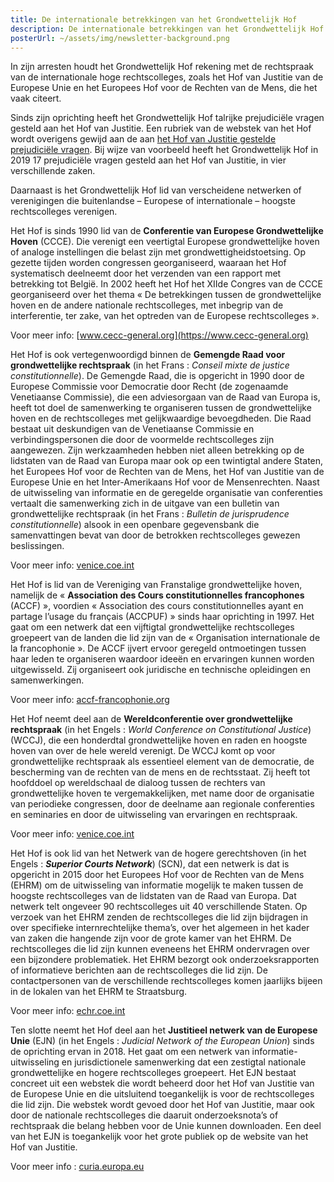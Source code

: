 ```yaml
---
title: De internationale betrekkingen van het Grondwettelijk Hof
description: De internationale betrekkingen van het Grondwettelijk Hof
posterUrl: ~/assets/img/newsletter-background.png
---
```


In zijn arresten houdt het Grondwettelijk Hof rekening met de rechtspraak van de internationale hoge rechtscolleges, zoals het Hof van Justitie van de Europese Unie en het Europees Hof voor de Rechten van de Mens, die het vaak citeert.

Sinds zijn oprichting heeft het Grondwettelijk Hof talrijke prejudiciële vragen gesteld aan het Hof van Justitie. Een rubriek van de webstek van het Hof wordt overigens gewijd aan de aan  <a href="/nl/judgments/preliminary-rulings-from-the-court-of-justice-of-the-european-union">het Hof van Justitie gestelde prejudiciële vragen</a>. Bij wijze van voorbeeld heeft het Grondwettelijk Hof in 2019 17 prejudiciële vragen gesteld aan het Hof van Justitie, in vier verschillende zaken.

Daarnaast is het Grondwettelijk Hof lid van verscheidene netwerken of verenigingen die buitenlandse –  Europese of internationale – hoogste rechtscolleges verenigen.

Het Hof is sinds 1990 lid van de **Conferentie van Europese Grondwettelijke Hoven** (CCCE). Die verenigt een veertigtal Europese grondwettelijke hoven of analoge instellingen die belast zijn met grondwettigheidstoetsing. Op gezette tijden worden congressen georganiseerd, waaraan het Hof systematisch deelneemt door het verzenden van een rapport met betrekking tot België. In 2002 heeft het Hof het XIIde Congres van de CCCE georganiseerd over het thema « De betrekkingen tussen de grondwettelijke hoven en de andere nationale rechtscolleges, met inbegrip van de interferentie, ter zake, van het optreden van de Europese rechtscolleges ».

Voor meer info: [www.cecc-general.org](https://www.cecc-general.org)

Het Hof is ook vertegenwoordigd binnen de **Gemengde Raad voor grondwettelijke rechtspraak** (in het Frans : _Conseil mixte de justice constitutionnelle_). De Gemengde Raad, die is opgericht in 1990 door de Europese Commissie voor Democratie door Recht (de zogenaamde Venetiaanse Commissie), die een adviesorgaan van de Raad van Europa is, heeft tot doel de samenwerking te organiseren tussen de grondwettelijke hoven en de rechtscolleges met gelijkwaardige bevoegdheden. Die Raad bestaat uit deskundigen van de Venetiaanse Commissie en verbindingspersonen die door de voormelde rechtscolleges zijn aangewezen. Zijn werkzaamheden hebben niet alleen betrekking op de lidstaten van de Raad van Europa maar ook op een twintigtal andere Staten, het Europees Hof voor de Rechten van de Mens, het Hof van Justitie van de Europese Unie en het Inter-Amerikaans Hof voor de Mensenrechten. Naast de uitwisseling van informatie en de geregelde organisatie van conferenties vertaalt die samenwerking zich in de uitgave van een bulletin van grondwettelijke rechtspraak (in het Frans : _Bulletin de jurisprudence constitutionnelle_) alsook in een openbare gegevensbank die samenvattingen bevat van door de betrokken rechtscolleges gewezen beslissingen.

Voor meer info: [venice.coe.int](https://venice.coe.int/WebForms/pages/default.aspx?p=01_Constitutional_Justice)

Het Hof is lid van de Vereniging van Franstalige grondwettelijke hoven, namelijk de « **Association des Cours constitutionnelles francophones** (ACCF) », voordien « Association des cours constitutionnelles ayant en partage l’usage du français (ACCPUF) » sinds haar oprichting in 1997. Het gaat om een netwerk dat een vijftigtal grondwettelijke rechtscolleges groepeert van de landen die lid zijn van de « Organisation internationale de la francophonie ». De ACCF ijvert ervoor geregeld ontmoetingen tussen haar leden te organiseren waardoor ideeën en ervaringen kunnen worden uitgewisseld. Zij organiseert ook juridische en technische opleidingen en samenwerkingen.

Voor meer info: [accf-francophonie.org](https://accf-francophonie.org/)

Het Hof neemt deel aan de **Wereldconferentie over grondwettelijke rechtspraak** (in het Engels : _World Conference on Constitutional Justice_) (WCCJ), die een honderdtal grondwettelijke hoven en raden en hoogste hoven van over de hele wereld verenigt. De WCCJ komt op voor grondwettelijke rechtspraak als essentieel element van de democratie, de bescherming van de rechten van de mens en de rechtsstaat. Zij heeft tot hoofddoel op wereldschaal de dialoog tussen de rechters van grondwettelijke hoven te vergemakkelijken, met name door de organisatie van periodieke congressen, door de deelname aan regionale conferenties en seminaries en door de uitwisseling van ervaringen en rechtspraak.

Voor meer info: [venice.coe.int](https://venice.coe.int/WebForms/pages/default.aspx?p=02_WCCJ)

Het Hof is ook lid van het Netwerk van de hogere gerechtshoven (in het Engels : **_Superior Courts Network_**) (SCN), dat een netwerk is dat is opgericht in 2015 door het Europees Hof voor de Rechten van de Mens (EHRM) om de uitwisseling van informatie mogelijk te maken tussen de hoogste rechtscolleges van de lidstaten van de Raad van Europa. Dat netwerk telt ongeveer 90 rechtscolleges uit 40 verschillende Staten. Op verzoek van het EHRM zenden de rechtscolleges die lid zijn bijdragen in over specifieke internrechtelijke thema’s, over het algemeen in het kader van zaken die hangende zijn voor de grote kamer van het EHRM. De rechtscolleges die lid zijn kunnen eveneens het EHRM ondervragen over een bijzondere problematiek. Het EHRM bezorgt ook onderzoeksrapporten of informatieve berichten aan de rechtscolleges die lid zijn. De contactpersonen van de verschillende rechtscolleges komen jaarlijks bijeen in de lokalen van het EHRM te Straatsburg.

Voor meer info: [echr.coe.int](https://www.echr.coe.int/fr/superior-courts-network)

Ten slotte neemt het Hof deel aan het **Justitieel netwerk van de Europese Unie** (EJN) (in het Engels : _Judicial Network of the European Union_) sinds de oprichting ervan in 2018. Het gaat om een netwerk van informatie-uitwisseling en jurisdictionele samenwerking dat een zestigtal nationale grondwettelijke en hogere rechtscolleges groepeert. Het EJN bestaat concreet uit een webstek die wordt beheerd door het Hof van Justitie van de Europese Unie en die uitsluitend toegankelijk is voor de rechtscolleges die lid zijn. Die webstek wordt gevoed door het Hof van Justitie, maar ook door de nationale rechtscolleges die daaruit onderzoeksnota’s of rechtspraak die belang hebben voor de Unie kunnen downloaden. Een deel van het EJN is toegankelijk voor het grote publiek op de website van het Hof van Justitie.

Voor meer info : [curia.europa.eu](https://curia.europa.eu/jcms/jcms/p1_2170157/nl/)

